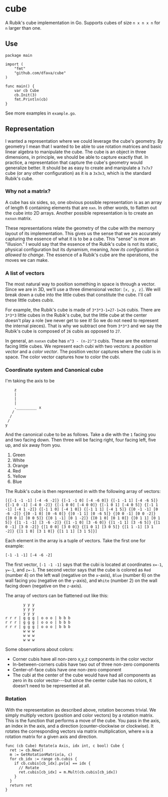 # cube

A Rubik's cube implementation in Go.  Supports cubes of size `n x n x n` for `n` larger than one.

## Use

```
package main

import (
	"fmt"
	"github.com/dfava/cube"
)

func main() {
	var cb Cube
	cb.Init(3)
	fmt.Println(cb)
}
```

See more examples in `example.go`.


## Representation

I wanted a representation where we could leverage the cube's geometry.  By geometry I mean that I wanted to be able to use rotation matrices and basic linear algebra to manipulate the cube.  The cube is an object in three dimensions, in principle, we should be able to capture exactly that.  In practice, a representation that capture the cube's geometry would generalize better.  It should be as easy to create and manipulate a `7x7x7` cube (or any other configuration) as it is a `3x3x3`, which is the standard Rubik's cube.

### Why not a matrix?

A cube has six sides, so, one obvious possible representation is as an array of length 6 containing elements that are `nxn`.  In other words, to flatten out the cube into 2D arrays.
Another possible representation is to create an `nxnxn` matrix.

These representations relate the geometry of the cube with the memory layout of its implementation.  This gives us the sense that we are accurately capturing the essence of what it is to be a cube.  This "sense" is more an "illusion."  I would say that the essence of the Rubik's cube is not its static, physical configuration but its dynamism, meaning, *how its configuration is allowed to change*.  The essence of a Rubik's cube are the operations, the moves we can make.

### A list of vectors

The most natural way to position something in space is through a vector.  Since we are in 3D, we'll use a three dimensional vector: `[x, y, z]`.  We will break down a cube into the little cubes that constitute the cube.  I'll call these little cubes *cubis*.

For example, the Rubik's cube is made of `3*3*3-1=27-1=26` cubis.
There are `3*3*3` little cubes in the Rubik's cube, but the little cube at the center doesn't play a role (we never get to see it! So we do not need to represent the internal pieces).  That is why we subtract one from `3*3*3` and we say the Rubik's cube is composed of `26` cubis as opposed to `27`.

In general, an `nxnxn` cube has `n^3 - (n-2)^3` cubis.  These are the external facing little cubes.  We represent each cubi with two vectors: a *position vector* and a *color vector*.
The position vector captures where the cubi is in space.
The color vector captures how to color the cubi.

### Coordinate system and Canonical cube

I'm taking the axis to be

```
    z
    |
    |
    |
    ._________ x
   /
  /
 /
y
```

And the canonical cube to be as follows.  Take a die with the `1` facing you and two facing down.  Then three will be facing right, four facing left, five up, and six away from you.

1. Green 
2. White
3. Orange
4. Red
5. Yellow
6. Blue
 
The Rubik's cube is then represented in with the following array of vectors:

```
[{[-1 -1 -1] [-4 -6 -2]} {[-1 -1 0] [-4 -6 0]} {[-1 -1 1] [-4 -6 5]} {[-1 0 -1] [-4 0 -2]} {[-1 0 0] [-4 0 0]} {[-1 0 1] [-4 0 5]} {[-1 1 -1] [-4 1 -2]} {[-1 1 0] [-4 1 0]} {[-1 1 1] [-4 1 5]} {[0 -1 -1] [0 -6 -2]} {[0 -1 0] [0 -6 0]} {[0 -1 1] [0 -6 5]} {[0 0 -1] [0 0 -2]} {[0 0 1] [0 0 5]} {[0 1 -1] [0 1 -2]} {[0 1 0] [0 1 0]} {[0 1 1] [0 1 5]} {[1 -1 -1] [3 -6 -2]} {[1 -1 0] [3 -6 0]} {[1 -1 1] [3 -6 5]} {[1 0 -1] [3 0 -2]} {[1 0 0] [3 0 0]} {[1 0 1] [3 0 5]} {[1 1 -1] [3 1 -2]} {[1 1 0] [3 1 0]} {[1 1 1] [3 1 5]}]
```

Each element in the array is a tuple of vectors.  Take the first one for example:

```
[-1 -1 -1] [-4 -6 -2]
```

The first vector, `[-1 -1 -1]` says that the cubi is located at coordinates `x=-1`, `y=-1`, and `z=-1`.  The second vector says that the cube is colored as `Red` (number 4) on the left wall (negative on the `x`-axis), `Blue` (number 6) on the wall facing you (negative on the `y`-axis), and `White` (number 2) on the wall facing down (negative on the `z`-axis).

The array of vectors can be flattened out like this:

```
        y y y
        y y y
        y y y
r r r | g g g | o o o | b b b
r r r | g g g | o o o | b b b
r r r | g g g | o o o | b b b
        w w w
        w w w
        w w w
```

Some observations about colors:

- Corner cubis have all non-zero x,y,z components in the color vector
- In-between-corners cubis have two out of three non-zero components
- Center-of-face cubis have one non-zero component
- The cubi at the center of the cube would have had all components as zero in its color vector---but since the center cube has no colors, it doesn't need to be represented at all.


### Rotation

With the representation as described above, rotation becomes trivial.  We simply multiply vectors (position and color vectors) by a rotation matrix.  This is the function that performs a move of the cube.  You pass in the axis, an index in the axis, and a direction (counter-clockwise or clockwise).  It rotates the corresponding vectors via matrix multiplication, where `m` is a rotation matrix for a given axis and direction.

```
func (cb Cube) Rotate(a Axis, idx int, c bool) Cube {
  ret := cb.New()
  m := GetRotationMatrix(a, c)
  for cb_idx := range cb.cubis {
    if cb.cubis[cb_idx].pv[a] == idx {
      // Rotate
      ret.cubis[cb_idx] = m.Mult(cb.cubis[cb_idx])
    }
  }
  return ret
}
```
